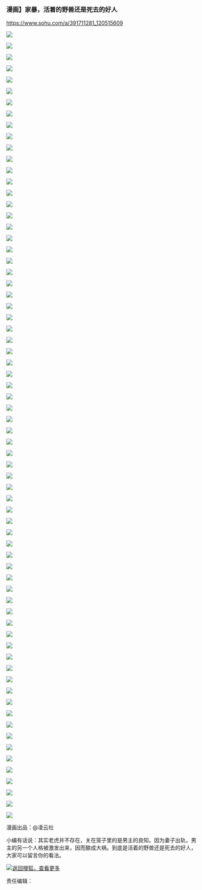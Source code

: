 ### 漫画】家暴，活着的野兽还是死去的好人
https://www.sohu.com/a/391711281_120515609
<article class="article" id="mp-editor">
    <!-- 政务处理 -->
          <p style="display:none" data-role="original-title">原标题：【漫画】家暴，活着的野兽还是死去的好人</p>
            <p><img src="http://5b0988e595225.cdn.sohucs.com/images/20200428/7ea654c0e5b444f6ae000025095a2cf7.jpeg" img_height="1005" img_width="640"></p>
<p><img src="http://5b0988e595225.cdn.sohucs.com/images/20200428/051bc9ce37664cdb8fda221adb7a8b0f.jpeg" img_height="1383" img_width="640"></p>
<p><img src="http://5b0988e595225.cdn.sohucs.com/images/20200428/efeff24ad1344d0a8d30a0c761675688.jpeg" img_height="1633" img_width="640"></p>
<p><img src="http://5b0988e595225.cdn.sohucs.com/images/20200428/8b3dcd08e77f4decb2cd25ecf46f21ad.jpeg" img_height="1654" img_width="640"></p>
<p><img src="http://5b0988e595225.cdn.sohucs.com/images/20200428/4d233287637a42baaea70bd6c1af8577.jpeg" img_height="838" img_width="640"></p>
<p><img src="http://5b0988e595225.cdn.sohucs.com/images/20200428/415f0cceaf264d54b0a4f6220b574a94.jpeg" img_height="1245" img_width="640"></p>
<p><img src="http://5b0988e595225.cdn.sohucs.com/images/20200428/33efc100ebb74d4fbbe8780662f28c27.jpeg" img_height="1334" img_width="640"></p>
<p><img src="http://5b0988e595225.cdn.sohucs.com/images/20200428/4461fd060a884bfd83c74b8a0ceaf583.jpeg" img_height="1263" img_width="640"></p>
<p><img src="http://5b0988e595225.cdn.sohucs.com/images/20200428/7f256128da2b4476b13a0def2cd571a0.jpeg" img_height="1411" img_width="640"></p>
<p><img src="http://5b0988e595225.cdn.sohucs.com/images/20200428/ed72531b19f9430782241684134f3244.jpeg" img_height="1359" img_width="640"></p>
<p><img src="http://5b0988e595225.cdn.sohucs.com/images/20200428/e34d1078676744d2b7f1f9d5a4b5c850.jpeg" img_height="597" img_width="640"></p>
<p><img src="http://5b0988e595225.cdn.sohucs.com/images/20200428/50a2ea81b80f48f1b3a2f2eb00f96cdc.jpeg" img_height="666" img_width="640"></p>
<p><img src="http://5b0988e595225.cdn.sohucs.com/images/20200428/744f44cdc22340d79aff110b33a1715c.jpeg" img_height="1600" img_width="640"></p>
<p><img src="http://5b0988e595225.cdn.sohucs.com/images/20200428/0d5f8daa250d42a5a99a8e6656c26599.jpeg" img_height="1008" img_width="640"></p>
<p><img src="http://5b0988e595225.cdn.sohucs.com/images/20200428/5c14211c0bde4afaa13552ac078c91db.jpeg" img_height="1477" img_width="640"></p>
<p><img src="http://5b0988e595225.cdn.sohucs.com/images/20200428/e83a885e590c4da4a5550f45712e5ddf.jpeg" img_height="1414" img_width="640"></p>
<p><img src="http://5b0988e595225.cdn.sohucs.com/images/20200428/452f7563fe3e4628b16a1f5705e1d3b8.jpeg" img_height="919" img_width="640"></p>
<p><img src="http://5b0988e595225.cdn.sohucs.com/images/20200428/578e40145ca547af9631cee9ce7c1771.jpeg" img_height="1521" img_width="640"></p>
<p><img src="http://5b0988e595225.cdn.sohucs.com/images/20200428/74faf8c7be9f40cfaf2e82e25c765aec.jpeg" img_height="986" img_width="640"></p>
<p><img src="http://5b0988e595225.cdn.sohucs.com/images/20200428/d2e0ca727f824082a587b5cdaddddc36.jpeg" img_height="914" img_width="640"></p>
<p><img src="http://5b0988e595225.cdn.sohucs.com/images/20200428/8096348b863144069f202c5c7a1d8bae.jpeg" img_height="981" img_width="640"></p>
<p><img src="http://5b0988e595225.cdn.sohucs.com/images/20200428/3bdde408664048e5b35da9d90730d27c.jpeg" img_height="858" img_width="640"></p>
<p><img src="http://5b0988e595225.cdn.sohucs.com/images/20200428/90599334f4474c10aa18ae34b559b625.jpeg" img_height="1603" img_width="640"></p>
<p><img src="http://5b0988e595225.cdn.sohucs.com/images/20200428/3db944c67c4c45c394e510934b587927.jpeg" img_height="1454" img_width="480"></p>
<p><img src="http://5b0988e595225.cdn.sohucs.com/images/20200428/4bbf15801d644aec830b93c04127c338.jpeg" img_height="468" img_width="640"></p>
<p><img src="http://5b0988e595225.cdn.sohucs.com/images/20200428/cd8fa60fdc8746b790c11dab3fd4b376.jpeg" img_height="1224" img_width="640"></p>
<p><img src="http://5b0988e595225.cdn.sohucs.com/images/20200428/16df6a50378a48589e70214f9f5b3ad0.jpeg" img_height="906" img_width="640"></p>
<p><img src="http://5b0988e595225.cdn.sohucs.com/images/20200428/649044c40fb64ab6bfb263363a45b977.jpeg" img_height="1359" img_width="640"></p>
<p><img src="http://5b0988e595225.cdn.sohucs.com/images/20200428/711e15397414466e903a0629232b8399.jpeg" img_height="1005" img_width="640"></p>
<p><img src="http://5b0988e595225.cdn.sohucs.com/images/20200428/8311b96c943648b8b97ad4716cc69cb7.jpeg" img_height="1251" img_width="640"></p>
<p><img src="http://5b0988e595225.cdn.sohucs.com/images/20200428/119ad52e4cea4934b85044257e7bf3c6.jpeg" img_height="1002" img_width="640"></p>
<p><img src="http://5b0988e595225.cdn.sohucs.com/images/20200428/aea90cb8ce4e45219edf062231eade49.jpeg" img_height="1658" img_width="640"></p>
<p><img src="http://5b0988e595225.cdn.sohucs.com/images/20200428/a71b147c19a54502a037d3bc9562a0e0.jpeg" img_height="779" img_width="640"></p>
<p><img src="http://5b0988e595225.cdn.sohucs.com/images/20200428/117702a24c434ef8bb59986bdc19b4da.jpeg" img_height="1104" img_width="640"></p>
<p><img src="http://5b0988e595225.cdn.sohucs.com/images/20200428/e1e1dc56f3574e238890ca425e2ce70d.jpeg" img_height="361" img_width="640"></p>
<p><img src="http://5b0988e595225.cdn.sohucs.com/images/20200428/5c840c4b0ad54a0e838e46716326970d.jpeg" img_height="1885" img_width="480"></p>
<p><img src="http://5b0988e595225.cdn.sohucs.com/images/20200428/2020f3f5acb241389f9e1cfd72b209b6.jpeg" img_height="1898" img_width="640"></p>
<p><img src="http://5b0988e595225.cdn.sohucs.com/images/20200428/fd0b7ae506c84dffb8d356305cccb70b.jpeg" img_height="1410" img_width="640"></p>
<p><img src="http://5b0988e595225.cdn.sohucs.com/images/20200428/0a326749ab084e97910d2c9144f17473.jpeg" img_height="1640" img_width="480"></p>
<p><img src="http://5b0988e595225.cdn.sohucs.com/images/20200428/6db39857660b4fb98c558debb4ca7955.jpeg" img_height="530" img_width="640"></p>
<p><img src="http://5b0988e595225.cdn.sohucs.com/images/20200428/c4bd7f04588b405b9b0a46e221594168.jpeg" img_height="1170" img_width="640"></p>
<p><img src="http://5b0988e595225.cdn.sohucs.com/images/20200428/7a871cbc482d4eb28bd110227175c886.jpeg" img_height="697" img_width="640"></p>
<p><img src="http://5b0988e595225.cdn.sohucs.com/images/20200428/e5adcffdd87c4fceaf68c7407f086982.jpeg" img_height="471" img_width="640"></p>
<p><img src="http://5b0988e595225.cdn.sohucs.com/images/20200428/6a0d5359af6b4e5b95edd8d65986d1ec.jpeg" img_height="365" img_width="640"></p>
<p><img src="http://5b0988e595225.cdn.sohucs.com/images/20200428/d40d9158afb0458e98bb0993790c6e83.jpeg" img_height="738" img_width="640"></p>
<p><img src="http://5b0988e595225.cdn.sohucs.com/images/20200428/4d6f3fc2a37f4a669a5251b51978f515.jpeg" img_height="1170" img_width="640"></p>
<p><img src="http://5b0988e595225.cdn.sohucs.com/images/20200428/a5dc1ea231d94010b082631e2fae63d0.jpeg" img_height="868" img_width="640"></p>
<p><img src="http://5b0988e595225.cdn.sohucs.com/images/20200428/3f7340769b664a519b057c7c38eb1846.jpeg" img_height="1001" img_width="640"></p>
<p><img src="http://5b0988e595225.cdn.sohucs.com/images/20200428/ebfa80804a034620959f53af33c9a1fb.jpeg" img_height="1719" img_width="480"></p>
<p><img src="http://5b0988e595225.cdn.sohucs.com/images/20200428/2f2ce7d2dc9b4081ae1370f896845e33.jpeg" img_height="1308" img_width="640"></p>
<p><img src="http://5b0988e595225.cdn.sohucs.com/images/20200428/2103130f1996476280c7ed6272380922.jpeg" img_height="654" img_width="640"></p>
<p><img src="http://5b0988e595225.cdn.sohucs.com/images/20200428/d65a9c7c26e544848062fb15b929042b.jpeg" img_height="1647" img_width="480"></p>
<p><img src="http://5b0988e595225.cdn.sohucs.com/images/20200428/942010e1e4a9480eaf108b1898f17323.jpeg" img_height="882" img_width="640"></p>
<p><img src="http://5b0988e595225.cdn.sohucs.com/images/20200428/3e74943d5b404102af016da0ff3adddb.jpeg" img_height="448" img_width="640"></p>
<p><img src="http://5b0988e595225.cdn.sohucs.com/images/20200428/e1d2cefa94744a63aaa33d6915650f7e.jpeg" img_height="882" img_width="640"></p>
<p><img src="http://5b0988e595225.cdn.sohucs.com/images/20200428/6057a6bbedfe4b3593c22052113e0cf2.jpeg" img_height="524" img_width="640"></p>
<p><img src="http://5b0988e595225.cdn.sohucs.com/images/20200428/9e3f12e618a648c481261674ef27b45f.jpeg" img_height="1767" img_width="640"></p>
<p><img src="http://5b0988e595225.cdn.sohucs.com/images/20200428/b09d562b5c614b9db1018376cc68453a.jpeg" img_height="645" img_width="640"></p>
<p><img src="http://5b0988e595225.cdn.sohucs.com/images/20200428/9590d94351354d2db9ebbf8d603b262a.jpeg" img_height="743" img_width="640"></p>
<p><img src="http://5b0988e595225.cdn.sohucs.com/images/20200428/a650cc78183646b98613091157c2e6be.jpeg" img_height="1846" img_width="480"></p>
<p><img src="http://5b0988e595225.cdn.sohucs.com/images/20200428/be9973ad2b334517a1aea91c0435a667.jpeg" img_height="406" img_width="640"></p>
<p><img src="http://5b0988e595225.cdn.sohucs.com/images/20200428/a18f8414c9c14c48bb0298832ee71719.jpeg" img_height="742" img_width="640"></p>
<p><img src="http://5b0988e595225.cdn.sohucs.com/images/20200428/8720dcbcb3e44238bb88d66b534551ee.jpeg" img_height="806" img_width="640"></p>
<p><img src="http://5b0988e595225.cdn.sohucs.com/images/20200428/fada369b53d64467adf96fb244da67e6.jpeg" img_height="740" img_width="640"></p>
<p><img src="http://5b0988e595225.cdn.sohucs.com/images/20200428/9c9cf4114f0843c69e8eef3b8b8332c1.jpeg" img_height="1735" img_width="480"></p>
<p><img src="http://5b0988e595225.cdn.sohucs.com/images/20200428/3e335289873c44369bceaca546ef7282.jpeg" img_height="624" img_width="640"></p>
<p><img src="http://5b0988e595225.cdn.sohucs.com/images/20200428/7482f1ad05da41b7bd236ff9a0d48c45.jpeg" img_height="778" img_width="640"></p>
<p><img src="http://5b0988e595225.cdn.sohucs.com/images/20200428/a853373c22e14c4ca989e7610124313a.jpeg" img_height="1618" img_width="640"></p>
<p><img src="http://5b0988e595225.cdn.sohucs.com/images/20200428/6ad952830b1e4fce8ea133116aa55bbd.jpeg" img_height="406" img_width="640"></p>
<p><img src="http://5b0988e595225.cdn.sohucs.com/images/20200428/98868ff0377e4cef811c8a331c2f9350.jpeg" img_height="1401" img_width="640"></p>
<p>漫画出品：@凌云社</p>
<p>小编有话说：其实老虎并不存在，关在笼子里的是男主的良知。因为妻子出轨，男主的另一个人格被激发出来，因而酿成大祸。到底是活着的野兽还是死去的好人，大家可以留言你的看法。</p>
<p><img src="http://5b0988e595225.cdn.sohucs.com/images/20200428/caa31f99706f4726afdfd44b9c22ce89.gif" img_height="281" img_width="500"><a title="点击进入搜狐首页" id="backsohucom" style="white-space: nowrap;" href="https://www.sohu.com/?strategyid=00001&amp;spm=smpc.content.content.2.15887350649328wBTgbr" target="_blank" data-spm-data="2"><span class="backword"><i class="backsohu"></i>返回搜狐，查看更多</span></a></p>      <!-- 政务账号添加来源标示处理 -->
      <!-- 政务账号添加来源标示处理 -->
      <p data-role="editor-name">责任编辑：<span></span></p>
</article>
